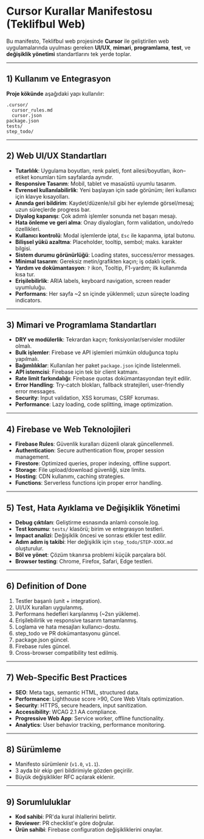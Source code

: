 # Cursor Kurallar Manifestosu (Teklifbul Web)

Bu manifesto, Teklifbul web projesinde **Cursor** ile geliştirilen web uygulamalarında uyulması gereken **UI/UX**, **mimari**, **programlama**, **test**, ve **değişiklik yönetimi** standartlarını tek yerde toplar.

---

## 1) Kullanım ve Entegrasyon

**Proje kökünde** aşağıdaki yapı kullanılır:

```
.cursor/
  cursor_rules.md
  cursor.json
package.json
tests/
step_todo/
```

---

## 2) Web UI/UX Standartları

- **Tutarlılık**: Uygulama boyutları, renk paleti, font ailesi/boyutları, ikon–etiket konumları tüm sayfalarda aynıdır.
- **Responsive Tasarım**: Mobil, tablet ve masaüstü uyumlu tasarım.
- **Evrensel kullanılabilirlik**: Yeni başlayan için sade görünüm; ileri kullanıcı için klavye kısayolları.
- **Anında geri bildirim**: Kaydet/düzenle/sil gibi her eylemde görsel/mesaj; uzun süreçlerde progress bar.
- **Diyalog kapanışı**: Çok adımlı işlemler sonunda net başarı mesajı.
- **Hata önleme ve geri alma**: Onay diyalogları, form validation, undo/redo özellikleri.
- **Kullanıcı kontrolü**: Modal işlemlerde iptal, `Esc` ile kapanma, iptal butonu.
- **Bilişsel yükü azaltma**: Placeholder, tooltip, sembol; maks. karakter bilgisi.
- **Sistem durumu görünürlüğü**: Loading states, success/error messages.
- **Minimal tasarım**: Gereksiz metin/grafikten kaçın; iş odaklı içerik.
- **Yardım ve dokümantasyon**: `?` ikon, Tooltip, F1-yardım; ilk kullanımda kısa tur.
- **Erişilebilirlik**: ARIA labels, keyboard navigation, screen reader uyumluluğu.
- **Performans**: Her sayfa ~2 sn içinde yüklenmeli; uzun süreçte loading indicators.

---

## 3) Mimari ve Programlama Standartları

- **DRY ve modülerlik**: Tekrardan kaçın; fonksiyonlar/servisler modüler olmalı.
- **Bulk işlemler**: Firebase ve API işlemleri mümkün olduğunca toplu yapılmalı.
- **Bağımlılıklar**: Kullanılan her paket `package.json` içinde listelenmeli.
- **API istemcisi**: Firebase için tek bir client katmanı.
- **Rate limit farkındalığı**: Firebase quotas dokümantasyondan teyit edilir.
- **Error Handling**: Try-catch blokları, fallback stratejileri, user-friendly error messages.
- **Security**: Input validation, XSS koruması, CSRF koruması.
- **Performance**: Lazy loading, code splitting, image optimization.

---

## 4) Firebase ve Web Teknolojileri

- **Firebase Rules**: Güvenlik kuralları düzenli olarak güncellenmeli.
- **Authentication**: Secure authentication flow, proper session management.
- **Firestore**: Optimized queries, proper indexing, offline support.
- **Storage**: File upload/download güvenliği, size limits.
- **Hosting**: CDN kullanımı, caching strategies.
- **Functions**: Serverless functions için proper error handling.

---

## 5) Test, Hata Ayıklama ve Değişiklik Yönetimi

- **Debug çıktıları**: Geliştirme esnasında anlamlı console.log.
- **Test konumu**: `tests/` klasörü; birim ve entegrasyon testleri.
- **Impact analizi**: Değişiklik öncesi ve sonrası etkiler test edilir.
- **Adım adım iş takibi**: Her değişiklik için `step_todo/STEP-XXXX.md` oluşturulur.
- **Böl ve yönet**: Çözüm tıkanırsa problemi küçük parçalara böl.
- **Browser testing**: Chrome, Firefox, Safari, Edge testleri.

---

## 6) Definition of Done

1. Testler başarılı (unit + integration).
2. UI/UX kuralları uygulanmış.
3. Performans hedefleri karşılanmış (~2sn yükleme).
4. Erişilebilirlik ve responsive tasarım tamamlanmış.
5. Loglama ve hata mesajları kullanıcı-dostu.
6. step_todo ve PR dokümantasyonu güncel.
7. package.json güncel.
8. Firebase rules güncel.
9. Cross-browser compatibility test edilmiş.

---

## 7) Web-Specific Best Practices

- **SEO**: Meta tags, semantic HTML, structured data.
- **Performance**: Lighthouse score >90, Core Web Vitals optimization.
- **Security**: HTTPS, secure headers, input sanitization.
- **Accessibility**: WCAG 2.1 AA compliance.
- **Progressive Web App**: Service worker, offline functionality.
- **Analytics**: User behavior tracking, performance monitoring.

---

## 8) Sürümleme

- Manifesto sürümlenir (`v1.0`, `v1.1`).
- 3 ayda bir ekip geri bildirimiyle gözden geçirilir.
- Büyük değişiklikler RFC açılarak eklenir.

---

## 9) Sorumluluklar

- **Kod sahibi**: PR'da kural ihlallerini belirtir.
- **Reviewer**: PR checklist'e göre doğrular.
- **Ürün sahibi**: Firebase configuration değişikliklerini onaylar.
